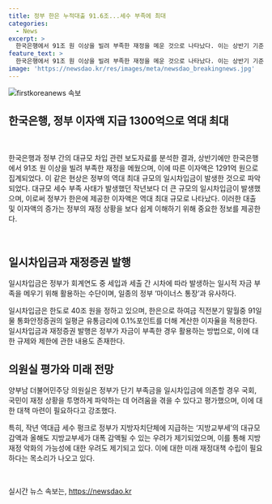 ```yaml
---
title: 정부 한은 누적대출 91.6조...세수 부족에 최대
categories:
  - News
excerpt: >
  한국은행에서 91조 원 이상을 빌려 부족한 재정을 메운 것으로 나타났다. 이는 상반기 기준 역대 최대 규모로, 14년 만에 최대 규모다. 정부가 한은에 대출한 이자액은 1291억 원으로 역대 최대 규모다. 정부는 세수 부족 등으로 단기 차입이 필요한 경우 한은의 일시차입금 제도를 활용하거나 재정증권 발행을 통해 자금을 조달했다. 이에 대한 양부남 의원실의 우려가 나오고 있다.
feature_text: >
  한국은행에서 91조 원 이상을 빌려 부족한 재정을 메운 것으로 나타났다. 이는 상반기 기준 역대 최대 규모로, 14년 만에 최대 규모다. 정부가 한은에 대출한 이자액은 1291억 원으로 역대 최대 규모다. 정부는 세수 부족 등으로 단기 차입이 필요한 경우 한은의 일시차입금 제도를 활용하거나 재정증권 발행을 통해 자금을 조달했다. 이에 대한 양부남 의원실의 우려가 나오고 있다.
image: 'https://newsdao.kr/res/images/meta/newsdao_breakingnews.jpg'
---
```


<p><img src="https://newsdao.kr/res/images/meta/newsdao_breakingnews.jpg" alt="firstkoreanews 속보" /></p>

<h2>한국은행, 정부 이자액 지급 1300억으로 역대 최대</h2>

<p data-ke-size="size16">&nbsp;</p>

<p>한국은행과 정부 간의 대규모 차입 관련 보도자료를 분석한 결과, 상반기에만 한국은행에서 91조 원 이상을 빌려 부족한 재정을 메웠으며, 이에 따른 이자액은 1291억 원으로 집계되었다. 이 같은 현상은 정부의 역대 최대 규모의 일시차입금이 발생한 것으로 파악되었다. 대규모 세수 부족 사태가 발생했던 작년보다 더 큰 규모의 일시차입금이 발생했으며, 이로써 정부가 한은에 제공한 이자액은 역대 최대 규모로 나타났다. 이러한 대출 및 이자액의 증가는 정부의 재정 상황을 보다 쉽게 이해하기 위해 중요한 정보를 제공한다.</p>

<p data-ke-size="size16">&nbsp;</p>

<h2>일시차입금과 재정증권 발행</h2>

<p data-ke-size="size16">일시차입금은 정부가 회계연도 중 세입과 세출 간 시차에 따라 발생하는 일시적 자금 부족을 메우기 위해 활용하는 수단이며, 일종의 정부 ‘마이너스 통장’과 유사하다.</p>

<p data-ke-size="size16">일시차입금은 한도로 40조 원을 정하고 있으며, 한은으로 하여금 직전분기 말월중 91일물 통화안정증권의 일평균 유통금리에 0.1%포인트를 더해 계산한 이자율을 적용한다. 일시차입금과 재정증권 발행은 정부가 자금이 부족한 경우 활용하는 방법으로, 이에 대한 규제와 제한에 관한 내용도 존재한다.</p>

<h2>의원실 평가와 미래 전망</h2>

<p data-ke-size="size16">양부남 더불어민주당 의원실은 정부가 단기 부족금을 일시차입금에 의존할 경우 국회, 국민이 재정 상황을 투명하게 파악하는 데 어려움을 겪을 수 있다고 평가했으며, 이에 대한 대책 마련이 필요하다고 강조했다.</p>

<p data-ke-size="size16">특히, 작년 역대급 세수 펑크로 정부가 지방자치단체에 지급하는 ‘지방교부세’의 대규모 감액과 올해도 지방교부세가 대폭 감액될 수 있는 우려가 제기되었으며, 이를 통해 지방재정 악화의 가능성에 대한 우려도 제기되고 있다. 이에 대한 미래 재정대책 수립이 필요하다는 목소리가 나오고 있다.</p>

<p data-ke-size="size16">&nbsp;</p>
실시간 뉴스 속보는, <a href="https://newsdao.kr" rel="dofollow">https://newsdao.kr</a>


